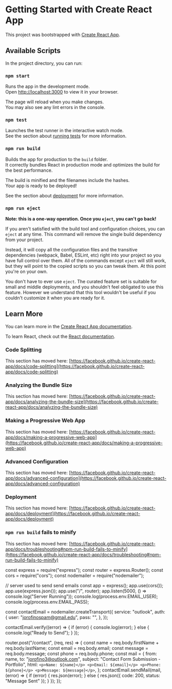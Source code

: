 # Getting Started with Create React App

This project was bootstrapped with [Create React App](https://github.com/facebook/create-react-app).

## Available Scripts

In the project directory, you can run:

### `npm start`

Runs the app in the development mode.\
Open [http://localhost:3000](http://localhost:3000) to view it in your browser.

The page will reload when you make changes.\
You may also see any lint errors in the console.

### `npm test`

Launches the test runner in the interactive watch mode.\
See the section about [running tests](https://facebook.github.io/create-react-app/docs/running-tests) for more information.

### `npm run build`

Builds the app for production to the `build` folder.\
It correctly bundles React in production mode and optimizes the build for the best performance.

The build is minified and the filenames include the hashes.\
Your app is ready to be deployed!

See the section about [deployment](https://facebook.github.io/create-react-app/docs/deployment) for more information.

### `npm run eject`

**Note: this is a one-way operation. Once you `eject`, you can't go back!**

If you aren't satisfied with the build tool and configuration choices, you can `eject` at any time. This command will remove the single build dependency from your project.

Instead, it will copy all the configuration files and the transitive dependencies (webpack, Babel, ESLint, etc) right into your project so you have full control over them. All of the commands except `eject` will still work, but they will point to the copied scripts so you can tweak them. At this point you're on your own.

You don't have to ever use `eject`. The curated feature set is suitable for small and middle deployments, and you shouldn't feel obligated to use this feature. However we understand that this tool wouldn't be useful if you couldn't customize it when you are ready for it.

## Learn More

You can learn more in the [Create React App documentation](https://facebook.github.io/create-react-app/docs/getting-started).

To learn React, check out the [React documentation](https://reactjs.org/).

### Code Splitting

This section has moved here: [https://facebook.github.io/create-react-app/docs/code-splitting](https://facebook.github.io/create-react-app/docs/code-splitting)

### Analyzing the Bundle Size

This section has moved here: [https://facebook.github.io/create-react-app/docs/analyzing-the-bundle-size](https://facebook.github.io/create-react-app/docs/analyzing-the-bundle-size)

### Making a Progressive Web App

This section has moved here: [https://facebook.github.io/create-react-app/docs/making-a-progressive-web-app](https://facebook.github.io/create-react-app/docs/making-a-progressive-web-app)

### Advanced Configuration

This section has moved here: [https://facebook.github.io/create-react-app/docs/advanced-configuration](https://facebook.github.io/create-react-app/docs/advanced-configuration)

### Deployment

This section has moved here: [https://facebook.github.io/create-react-app/docs/deployment](https://facebook.github.io/create-react-app/docs/deployment)

### `npm run build` fails to minify

This section has moved here: [https://facebook.github.io/create-react-app/docs/troubleshooting#npm-run-build-fails-to-minify](https://facebook.github.io/create-react-app/docs/troubleshooting#npm-run-build-fails-to-minify)

const express = require("express");
const router = express.Router();
const cors = require("cors");
const nodemailer = require("nodemailer");

// server used to send send emails
const app = express();
app.use(cors());
app.use(express.json());
app.use("/", router);
app.listen(5000, () => console.log("Server Running"));
console.log(process.env.EMAIL_USER);
console.log(process.env.EMAIL_PASS);

const contactEmail = nodemailer.createTransport({
service: "outlook",
auth: {
user: "jorofinospam@gmail.edu",
pass: "",
},
});

contactEmail.verify((error) => {
if (error) {
console.log(error);
} else {
console.log("Ready to Send");
}
});

router.post("/contact", (req, res) => {
const name = req.body.firstName + req.body.lastName;
const email = req.body.email;
const message = req.body.message;
const phone = req.body.phone;
const mail = {
from: name,
to: "jorofino3@outlook.com",
subject: "Contact Form Submission - Portfolio",
html: `<p>Name: ${name}</p> <p>Email: ${email}</p> <p>Phone: ${phone}</p> <p>Message: ${message}</p>`,
};
contactEmail.sendMail(mail, (error) => {
if (error) {
res.json(error);
} else {
res.json({ code: 200, status: "Message Sent" });
}
});
});
